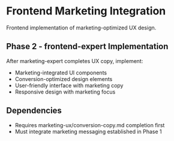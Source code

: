 # Frontend Marketing Integration

Frontend implementation of marketing-optimized UX design.

## Phase 2 - frontend-expert Implementation
After marketing-expert completes UX copy, implement:
- Marketing-integrated UI components
- Conversion-optimized design elements  
- User-friendly interface with marketing copy
- Responsive design with marketing focus

## Dependencies
- Requires marketing-ux/conversion-copy.md completion first
- Must integrate marketing messaging established in Phase 1
